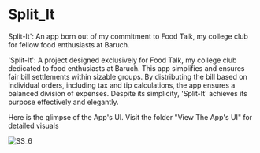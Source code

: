# Split_It
Split-It': An app born out of my commitment to Food Talk, my college club for fellow food enthusiasts at Baruch.

'Split-It': A project designed exclusively for Food Talk, my college club dedicated to food enthusiasts at Baruch. This app simplifies and ensures fair bill settlements within sizable groups. By distributing the bill based on individual orders, including tax and tip calculations, the app ensures a balanced division of expenses. Despite its simplicity, 'Split-It' achieves its purpose effectively and elegantly.

Here is the glimpse of the App's UI. Visit the folder "View The App's UI" for detailed visuals

![SS_6](https://github.com/aizazurrahman/Android_App_Development-Split_It/assets/99770920/f87147fd-3568-4e2a-88d6-06f1aaa54c2d)
